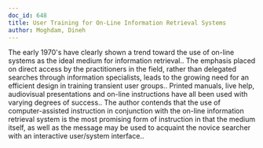 ```yaml
---
doc_id: 648
title: User Training for On-Line Information Retrieval Systems
author: Moghdam, Dineh
---
```


The early 1970's have clearly shown a trend toward the use of on-line systems
as the ideal medium for information retrieval.. The emphasis placed on direct 
access by the practitioners in the field, rather than delegated searches through
information specialists, leads to the growing need for an efficient design in 
training transient user groups.. Printed manuals, live help, audiovisual 
presentations and on-line instructions have all been used with varying degrees of
success.. The author contends that the use of computer-assisted instruction in 
conjunction with the on-line information retrieval system is the most promising
form of instruction in that the medium itself, as well as the message may be 
used to acquaint the novice searcher with an interactive user/system 
interface..